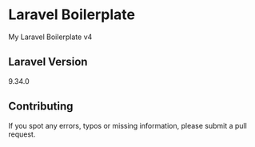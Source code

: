 # Laravel Boilerplate

My Laravel Boilerplate v4

## Laravel Version

9.34.0

## Contributing

If you spot any errors, typos or missing information, please submit a pull request.
